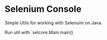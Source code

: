 # Selenium Console

Simple Utils for working with Selenuim on Java.

Run util with `selcore.Main.main()
